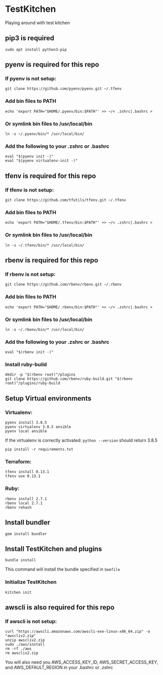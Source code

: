 # TestKitchen
Playing around with test kitchen

## pip3 is required
```
sudo apt install python3-pip
```

## pyenv is required for this repo
### If pyenv is not setup:
```
git clone https://github.com/pyenv/pyenv.git ~/.tfenv
```
### Add bin files to PATH
```
echo 'export PATH="$HOME/.pyenv/bin:$PATH"' >> ~/< .zshrc|.bashrc >
```
### Or symlink bin files to /usr/local/bin
```
ln -s ~/.pyenv/bin/* /usr/local/bin/
```
### Add the following to your .zshrc or .bashrc
```
eval "$(pyenv init -)"
eval "$(pyenv virtualenv-init -)"
```

## tfenv is required for this repo
### If tfenv is not setup:
```
git clone https://github.com/tfutils/tfenv.git ~/.tfenv
```
### Add bin files to PATH
```
echo 'export PATH="$HOME/.tfenv/bin:$PATH"' >> ~/< .zshrc|.bashrc >
```
### Or symlink bin files to /usr/local/bin
```
ln -s ~/.tfenv/bin/* /usr/local/bin/
```

## rbenv is required for this repo
### If rbenv is not setup:
```
git clone https://github.com/rbenv/rbenv.git ~/.rbenv
```
### Add bin files to PATH
```
echo 'export PATH="$HOME/.rbenv/bin:$PATH"' >> ~/< .zshrc|.bashrc >
```
### Or symlink bin files to /usr/local/bin
```
ln -s ~/.rbenv/bin/* /usr/local/bin/
```
### Add the following to your .zshrc or .bashrc
```
eval "$(rbenv init -)"
```
### Install ruby-build
```
mkdir -p "$(rbenv root)"/plugins
git clone https://github.com/rbenv/ruby-build.git "$(rbenv root)"/plugins/ruby-build
```

## Setup Virtual environments
### Virtualenv:
```
pyenv install 3.8.5
pyenv virtualenv 3.8.5 ansible
pyenv local ansible
```
If the virtualenv is correctly activated:
`python --version` should return 3.8.5
```
pip install -r requirements.txt
```
### Terraform:
```
tfenv install 0.13.1
tfenv use 0.13.1
```
### Ruby:
```
rbenv install 2.7.1
rbenv local 2.7.1
rbenv rehash
```

## Install bundler
```
gem install bundler
```

## Install TestKitchen and plugins
```
bundle install
```
This command will install the bundle specified in `Gemfile`
### Initialize TestKitchen
```
kitchen init
```

## awscli is also required for this repo
### If awscli is not setup:
```
curl "https://awscli.amazonaws.com/awscli-exe-linux-x86_64.zip" -o "awscliv2.zip"
unzip awscliv2.zip
sudo ./aws/install
rm -rf ./aws
rm awscliv2.zip
```

You will also need you AWS_ACCESS_KEY_ID, AWS_SECRET_ACCESS_KEY, and AWS_DEFAULT_REGION in your .bashrc or .zshrc